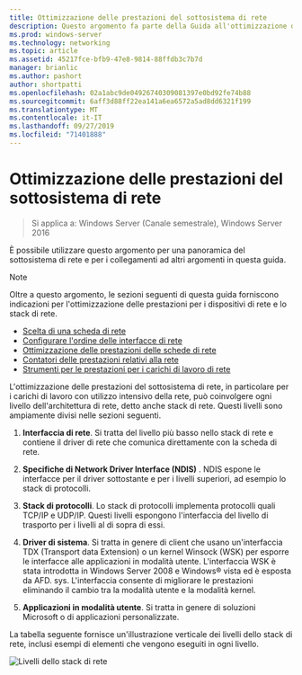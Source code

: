 ```yaml
---
title: Ottimizzazione delle prestazioni del sottosistema di rete
description: Questo argomento fa parte della Guida all'ottimizzazione delle prestazioni del sottosistema di rete per Windows Server 2016.
ms.prod: windows-server
ms.technology: networking
ms.topic: article
ms.assetid: 45217fce-bfb9-47e8-9814-88ffdb3c7b7d
manager: brianlic
ms.author: pashort
author: shortpatti
ms.openlocfilehash: 02a1abc9de04926740309081397e0bd92fe74b88
ms.sourcegitcommit: 6aff3d88ff22ea141a6ea6572a5ad8dd6321f199
ms.translationtype: MT
ms.contentlocale: it-IT
ms.lasthandoff: 09/27/2019
ms.locfileid: "71401888"
---
```

# <a name="network-subsystem-performance-tuning"></a>Ottimizzazione delle prestazioni del sottosistema di rete

>Si applica a: Windows Server (Canale semestrale), Windows Server 2016

È possibile utilizzare questo argomento per una panoramica del sottosistema di rete e per i collegamenti ad altri argomenti in questa guida.

>[!NOTE]
>Oltre a questo argomento, le sezioni seguenti di questa guida forniscono indicazioni per l'ottimizzazione delle prestazioni per i dispositivi di rete e lo stack di rete.
> - [Scelta di una scheda di rete](net-sub-choose-nic.md)
> - [Configurare l'ordine delle interfacce di rete](net-sub-interface-metric.md)
> - [Ottimizzazione delle prestazioni delle schede di rete](net-sub-performance-tuning-nics.md)
> - [Contatori delle prestazioni relativi alla rete](net-sub-performance-counters.md)
> - [Strumenti per le prestazioni per i carichi di lavoro di rete](net-sub-performance-tools.md)

L'ottimizzazione delle prestazioni del sottosistema di rete, in particolare per i carichi di lavoro con utilizzo intensivo della rete, può coinvolgere ogni livello dell'architettura di rete, detto anche stack di rete. Questi livelli sono ampiamente divisi nelle sezioni seguenti.

1. **Interfaccia di rete**. Si tratta del livello più basso nello stack di rete e contiene il driver di rete che comunica direttamente con la scheda di rete.

2. **Specifiche di Network Driver Interface (NDIS)** . NDIS espone le interfacce per il driver sottostante e per i livelli superiori, ad esempio lo stack di protocolli.
  
3. **Stack di protocolli**. Lo stack di protocolli implementa protocolli quali TCP/IP e UDP/IP. Questi livelli espongono l'interfaccia del livello di trasporto per i livelli al di sopra di essi.
  
4. **Driver di sistema**. Si tratta in genere di client che usano un'interfaccia TDX (Transport data Extension) o un kernel Winsock (WSK) per esporre le interfacce alle applicazioni in modalità utente. L'interfaccia WSK è stata introdotta in Windows Server 2008 e Windows&reg; vista ed è esposta da AFD. sys. L'interfaccia consente di migliorare le prestazioni eliminando il cambio tra la modalità utente e la modalità kernel.
  
5. **Applicazioni in modalità utente**. Si tratta in genere di soluzioni Microsoft o di applicazioni personalizzate.

La tabella seguente fornisce un'illustrazione verticale dei livelli dello stack di rete, inclusi esempi di elementi che vengono eseguiti in ogni livello.  

![Livelli dello stack di rete](../../media/Network-Subsystem/network-layers.jpg)

